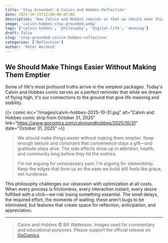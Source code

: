 ```yaml
---
title: 'Stay Grounded: A Calvin and Hobbes Reflection'
date: 2025-10-31T12:00:00-07:00
description: 'How Calvin and Hobbes reminds us that we should make things easier without making them emptier'
image: 'calvin-hobbes-stay-grounded.webp'
tags: ['calvin-hobbes', 'philosophy', 'digital-life', 'meaning']
draft: false
slug: 'stay-grounded-calvin-hobbes-reflection'
categories: ['Reflection']
author: 'Peter Warnock'
---
```


## We Should Make Things Easier Without Making Them Emptier

Some of life's most profound truths arrive in the simplest packages. Today's Calvin and Hobbes comic serves as a perfect reminder that while we dream of flying high, it's our connections to the ground that give life meaning and stability.

{{< comic src="/images/calvin-hobbes-2025-10-31.jpg" alt="Calvin and Hobbes comic strip from October 31, 2025" link="https://www.gocomics.com/calvinandhobbes/2025/10/31" date="October 31, 2025" >}}

> We should make things easier without making them emptier. Keep enough texture and constraint that convenience stays a gift—and gratitude stays alive. The side effects show up in attention, health, and community long before they hit the metrics.
> 
> I'm not arguing for unnecessary pain; I'm arguing for stewardship. Keep the edges that form us so the ease we build still feels like grace, not numbness.

This philosophy challenges our obsession with optimization at all costs. When every process is frictionless, every interaction instant, every desire fulfilled with a click—we risk losing something essential. The small delays, the required effort, the moments of waiting: these aren't bugs to be eliminated, but features that create space for reflection, anticipation, and appreciation.

---

> Calvin and Hobbes © Bill Watterson. Images used for commentary and educational purposes. Please support the official release on [GoComics](https://www.gocomics.com/calvinandhobbes).